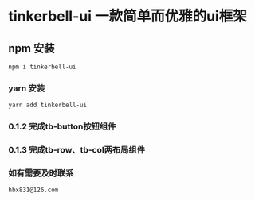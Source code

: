 <!--
 * @Author: your name
 * @Date: 2021-03-16 13:46:50
 * @LastEditTime: 2021-03-20 20:51:05
 * @LastEditors: Please set LastEditors
 * @Description: In User Settings Edit
 * @FilePath: /hx/README.md
-->
# tinkerbell-ui  一款简单而优雅的ui框架

## npm 安装
```
npm i tinkerbell-ui
```

### yarn 安装
```
yarn add tinkerbell-ui
```

### 0.1.2  完成tb-button按钮组件
### 0.1.3  完成tb-row、tb-col两布局组件

### 如有需要及时联系
```
hbx831@126.com
```